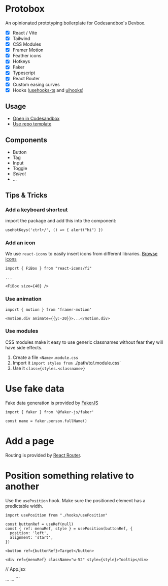 # Protobox

An opinionated prototyping boilerplate for Codesandbox's Devbox.

- [x] React / Vite
- [x] Tailwind
- [x] CSS Modules
- [x] Framer Motion
- [x] Feather icons
- [x] Hotkeys
- [x] Faker
- [x] Typescript
- [x] React Router
- [x] Custom easing curves
- [x] Hooks ([usehooks-ts](https://usehooks-ts.com/) and [uihooks](https://usehooks.com/))

## Usage

- [Open in Codesandbox](https://codesandbox.io/p/devbox/github/toddmoy/protobox)
- [Use repo template](https://github.com/new?template_name=protobox&template_owner=toddmoy)

## Components

- Button
- Tag
- Input
- Toggle
- _Select_
- ...

## Tips & Tricks

### Add a keyboard shortcut
import the package and add this into the component:

```
useHotKeys('ctrl+/', () => { alert("hi") })
```

### Add an icon

We use `react-icons` to easily insert icons from different libraries. [Browse
icons](https://react-icons.github.io/react-icons/)

```
import { FiBox } from "react-icons/fi"

...

<FiBox size={40} />
```

### Use animation

```
import { motion } from 'framer-motion'

<motion.div animate={{y:-20}}>...</motion.div>
```

### Use modules
CSS modules make it easy to use generic classnames without fear they will have side effects.

1. Create a file `<Name>.module.css`
2. Import it `import styles from `./path/to/<Name>.module.css`
3. Use it `class={styles.<classname>}`

# Use fake data

Fake data generation is provided by [FakerJS](https://fakerjs.dev/guide/usage.html)

```
import { faker } from '@faker-js/faker'

const name = faker.person.fullName()
```

# Add a page

Routing is provided by [React Router](https://reactrouter.com/en/main/start/tutorial).

# Position something relative to another

Use the `usePosition` hook. Make sure the positioned element has a predictable width.

```
import usePosition from "./hooks/usePosition"

const buttonRef = useRef(null)
const { ref: menuRef, style } = usePosition(buttonRef, {
  position: 'left',
  alignment: 'start',
})

<button ref={buttonRef}>Target</button>

<div ref={menuRef} className="w-52" style={style}>Tooltip</div>
```
// App.jsx

<Routes>
...
  <Route path="/foo" component={Foo} />
...
</Routes>
```
